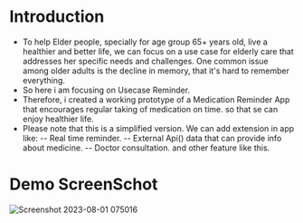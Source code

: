 # Introduction
- To help Elder people, specially for age group 65+ years old, live a healthier and better life, we can focus on a use case for elderly care
that addresses her specific needs and challenges. One common issue among older adults is the decline in memory, that it's hard to remember
everything.
- So here i am focusing on Usecase Reminder.
- Therefore, i created a working prototype of a Medication Reminder App that encourages regular taking of medication on time. so that se can
  enjoy healthier life.
- Please note that this is a simplified version. We can add extension in app like:
  -- Real time reminder.
  -- External Api() data that can provide info about medicine.
  -- Doctor consultation. and other feature like this.
# Demo ScreenSchot
![Screenshot 2023-08-01 075016](https://github.com/T-dev98/medication-reminder/assets/133159152/a4aa95a6-3ac9-4080-9a98-ff1d1efc976e)
